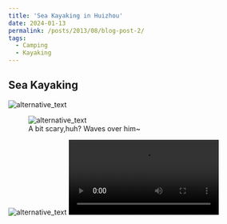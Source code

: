 ```yaml
---
title: 'Sea Kayaking in Huizhou'
date: 2024-01-13
permalink: /posts/2013/08/blog-post-2/
tags:
  - Camping
  - Kayaking
---
```




Sea Kayaking
------------
<!-- ====== -->



<img src="https://mozzielx.github.io/xin-lin/images/Huizhou/p1.png" alt="alternative_text" style="max-width: 200 px; height: auto;">

<figure>
  <img src="https://mozzielx.github.io/xin-lin/images/Huizhou/p2.png" alt="alternative_text" style="max-width: 200 px; height: auto;">
  <figcaption>A bit scary,huh? Waves over him~</figcaption>
</figure>

<img src="https://mozzielx.github.io/xin-lin/images/Huizhou/p3.png" alt="alternative_text" style="max-width: 200 px; height: auto;">

<video controls style="max-width:100%; height:auto;">
  <source src="https://mozzielx.github.io/xin-lin/images/Huizhou/10085.MP4" type="video/MP4">
</video>
